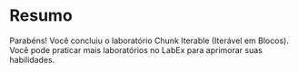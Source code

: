 # Resumo

Parabéns! Você concluiu o laboratório Chunk Iterable (Iterável em Blocos). Você pode praticar mais laboratórios no LabEx para aprimorar suas habilidades.
